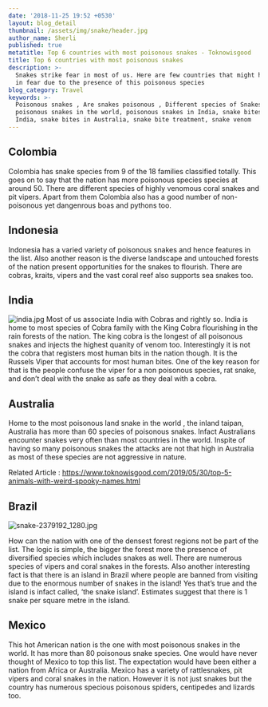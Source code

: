 ```yaml
---
date: '2018-11-25 19:52 +0530'
layout: blog_detail
thumbnail: /assets/img/snake/header.jpg
author_name: Sherli
published: true
metatitle: Top 6 countries with most poisonous snakes - Toknowisgood
title: Top 6 countries with most poisonous snakes
description: >-
  Snakes strike fear in most of us. Here are few countries that might have many
  in fear due to the presence of this poisonous species
blog_category: Travel
keywords: >-
  Poisonous snakes , Are snakes poisonous , Different species of Snakes,
  poisonous snakes in the world, poisonous snakes in India, snake bites in
  India, snake bites in Australia, snake bite treatment, snake venom
---
```


## Colombia

Colombia has snake species from 9 of the 18 families classified totally. This goes on to say that the nation has more poisonous species species at around 50. There are different species of highly venomous coral snakes  and pit vipers. Apart from them Colombia also has a good number of  non- poisonous yet dangenrous boas and pythons too.

## Indonesia

Indonesia has a varied variety of poisonous snakes and hence features in the list. Also another reason is the diverse landscape and untouched forests of the nation present opportunities for the snakes to flourish. There are cobras, kraits, vipers and the vast coral reef also supports sea snakes too. 

## India

![india.jpg]({{site.baseurl}}/assets/img/snake/india.jpg)
Most of us associate India with Cobras and rightly so. India is home to most species of Cobra family with the King Cobra flourishing in the rain forests of the nation. The king cobra is the longest of all poisonous snakes and injects the highest quanity of venom too. Interestingly it is not the cobra that registers most human bits in the nation though. It is the Russels Viper that accounts for most human bites. One of the key reason for that is the people confuse the viper for a non poisonous species, rat snake, and don’t deal with the snake as safe as they deal with a cobra.

## Australia

Home to the most poisonous land snake in the world , the inland taipan, Australia has more than 60 species of poisonous snakes. Infact Australians encounter snakes very often than most countries in the world. Inspite of having so many poisonous snakes the attacks are not that high in Australia as most of these species are not aggressive in nature.

Related Article : https://www.toknowisgood.com/2019/05/30/top-5-animals-with-weird-spooky-names.html


## Brazil

![snake-2379192_1280.jpg]({{site.baseurl}}/assets/img/snake/snake-2379192_1280.jpg)

How can the nation with one of the densest forest regions not be part of the list. The logic is simple, the bigger the forest more the presence of diversified species which includes snakes as well. There are numerous species of vipers and coral snakes in the forests. Also another interesting fact is that there is an island in Brazil where people are banned from visiting due to the enormous number of snakes in the island! Yes that’s true and the island is infact called, ‘the snake island’. Estimates suggest that there is 1 snake per square metre in the island.

## Mexico

This hot American nation is the one with most poisonous snakes in the world. It has more than 80 poisonous snake species. One would have never thought of Mexico to top this list. The expectation would have been either a nation from Africa or Australia. Mexico has a variety of rattlesnakes, pit vipers and coral snakes in the nation. However it is not just snakes but the country has numerous specious poisonous spiders, centipedes and lizards too.
